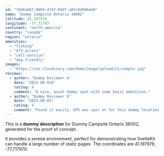 ```yaml
---
id: "7bb6a867-8894-4747-9dd7-a8fc8d68beb0"
name: "Dummy Campsite Ontario 36002"
latitude: 41.197976
longitude: -77.71797
continent: "north-america"
country: "canada"
region: "ontario"
amenities:
  - "fishing"
  - "ATV-access"
  - "cell-service"
  - "dog-friendly"
images:
  - "https://res.cloudinary.com/demo/image/upload/v1/sample.jpg"
reviews:
  - author: "Dummy Reviewer A"
    date: "2025-06-010"
    rating: 4
    comment: "A nice, quiet dummy spot with some basic amenities."
  - author: "Dummy Reviewer B"
    date: "2025-08-05"
    rating: 4
    comment: "Found it easily. GPS was spot on for this dummy location."
---
```


This is a **dummy description** for Dummy Campsite Ontario 36002, generated for the proof of concept.

It provides a serene environment, perfect for demonstrating how SvelteKit can handle a large number of static pages. The coordinates are 41.197976, -77.717970.
